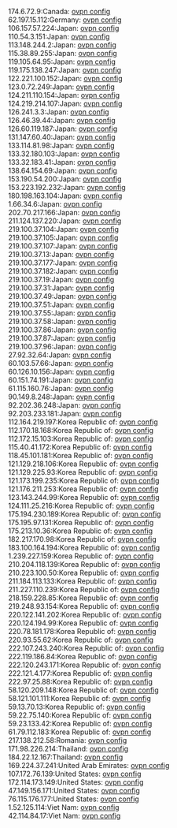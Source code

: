 174.6.72.9:Canada: [ovpn config](vpn/174_6_72_9.ovpn)  
62.197.15.112:Germany: [ovpn config](vpn/62_197_15_112.ovpn)  
106.157.57.224:Japan: [ovpn config](vpn/106_157_57_224.ovpn)  
110.54.3.151:Japan: [ovpn config](vpn/110_54_3_151.ovpn)  
113.148.244.2:Japan: [ovpn config](vpn/113_148_244_2.ovpn)  
115.38.89.255:Japan: [ovpn config](vpn/115_38_89_255.ovpn)  
119.105.64.95:Japan: [ovpn config](vpn/119_105_64_95.ovpn)  
119.175.138.247:Japan: [ovpn config](vpn/119_175_138_247.ovpn)  
122.221.100.152:Japan: [ovpn config](vpn/122_221_100_152.ovpn)  
123.0.72.249:Japan: [ovpn config](vpn/123_0_72_249.ovpn)  
124.211.110.154:Japan: [ovpn config](vpn/124_211_110_154.ovpn)  
124.219.214.107:Japan: [ovpn config](vpn/124_219_214_107.ovpn)  
126.241.3.3:Japan: [ovpn config](vpn/126_241_3_3.ovpn)  
126.46.39.44:Japan: [ovpn config](vpn/126_46_39_44.ovpn)  
126.60.119.187:Japan: [ovpn config](vpn/126_60_119_187.ovpn)  
131.147.60.40:Japan: [ovpn config](vpn/131_147_60_40.ovpn)  
133.114.81.98:Japan: [ovpn config](vpn/133_114_81_98.ovpn)  
133.32.180.103:Japan: [ovpn config](vpn/133_32_180_103.ovpn)  
133.32.183.41:Japan: [ovpn config](vpn/133_32_183_41.ovpn)  
138.64.154.69:Japan: [ovpn config](vpn/138_64_154_69.ovpn)  
153.190.54.200:Japan: [ovpn config](vpn/153_190_54_200.ovpn)  
153.223.192.232:Japan: [ovpn config](vpn/153_223_192_232.ovpn)  
180.198.163.104:Japan: [ovpn config](vpn/180_198_163_104.ovpn)  
1.66.34.6:Japan: [ovpn config](vpn/1_66_34_6.ovpn)  
202.70.217.166:Japan: [ovpn config](vpn/202_70_217_166.ovpn)  
211.124.137.220:Japan: [ovpn config](vpn/211_124_137_220.ovpn)  
219.100.37.104:Japan: [ovpn config](vpn/219_100_37_104.ovpn)  
219.100.37.105:Japan: [ovpn config](vpn/219_100_37_105.ovpn)  
219.100.37.107:Japan: [ovpn config](vpn/219_100_37_107.ovpn)  
219.100.37.13:Japan: [ovpn config](vpn/219_100_37_13.ovpn)  
219.100.37.177:Japan: [ovpn config](vpn/219_100_37_177.ovpn)  
219.100.37.182:Japan: [ovpn config](vpn/219_100_37_182.ovpn)  
219.100.37.19:Japan: [ovpn config](vpn/219_100_37_19.ovpn)  
219.100.37.31:Japan: [ovpn config](vpn/219_100_37_31.ovpn)  
219.100.37.49:Japan: [ovpn config](vpn/219_100_37_49.ovpn)  
219.100.37.51:Japan: [ovpn config](vpn/219_100_37_51.ovpn)  
219.100.37.55:Japan: [ovpn config](vpn/219_100_37_55.ovpn)  
219.100.37.58:Japan: [ovpn config](vpn/219_100_37_58.ovpn)  
219.100.37.86:Japan: [ovpn config](vpn/219_100_37_86.ovpn)  
219.100.37.87:Japan: [ovpn config](vpn/219_100_37_87.ovpn)  
219.100.37.96:Japan: [ovpn config](vpn/219_100_37_96.ovpn)  
27.92.32.64:Japan: [ovpn config](vpn/27_92_32_64.ovpn)  
60.103.57.66:Japan: [ovpn config](vpn/60_103_57_66.ovpn)  
60.126.10.156:Japan: [ovpn config](vpn/60_126_10_156.ovpn)  
60.151.74.191:Japan: [ovpn config](vpn/60_151_74_191.ovpn)  
61.115.160.76:Japan: [ovpn config](vpn/61_115_160_76.ovpn)  
90.149.8.248:Japan: [ovpn config](vpn/90_149_8_248.ovpn)  
92.202.36.248:Japan: [ovpn config](vpn/92_202_36_248.ovpn)  
92.203.233.181:Japan: [ovpn config](vpn/92_203_233_181.ovpn)  
112.164.219.197:Korea Republic of: [ovpn config](vpn/112_164_219_197.ovpn)  
112.170.18.168:Korea Republic of: [ovpn config](vpn/112_170_18_168.ovpn)  
112.172.15.103:Korea Republic of: [ovpn config](vpn/112_172_15_103.ovpn)  
115.40.41.172:Korea Republic of: [ovpn config](vpn/115_40_41_172.ovpn)  
118.45.101.181:Korea Republic of: [ovpn config](vpn/118_45_101_181.ovpn)  
121.129.218.106:Korea Republic of: [ovpn config](vpn/121_129_218_106.ovpn)  
121.129.225.93:Korea Republic of: [ovpn config](vpn/121_129_225_93.ovpn)  
121.173.199.235:Korea Republic of: [ovpn config](vpn/121_173_199_235.ovpn)  
121.176.211.253:Korea Republic of: [ovpn config](vpn/121_176_211_253.ovpn)  
123.143.244.99:Korea Republic of: [ovpn config](vpn/123_143_244_99.ovpn)  
124.111.25.216:Korea Republic of: [ovpn config](vpn/124_111_25_216.ovpn)  
175.194.230.189:Korea Republic of: [ovpn config](vpn/175_194_230_189.ovpn)  
175.195.97.131:Korea Republic of: [ovpn config](vpn/175_195_97_131.ovpn)  
175.213.10.36:Korea Republic of: [ovpn config](vpn/175_213_10_36.ovpn)  
182.217.170.98:Korea Republic of: [ovpn config](vpn/182_217_170_98.ovpn)  
183.100.164.194:Korea Republic of: [ovpn config](vpn/183_100_164_194.ovpn)  
1.239.227.159:Korea Republic of: [ovpn config](vpn/1_239_227_159.ovpn)  
210.204.118.139:Korea Republic of: [ovpn config](vpn/210_204_118_139.ovpn)  
210.223.100.50:Korea Republic of: [ovpn config](vpn/210_223_100_50.ovpn)  
211.184.113.133:Korea Republic of: [ovpn config](vpn/211_184_113_133.ovpn)  
211.227.110.239:Korea Republic of: [ovpn config](vpn/211_227_110_239.ovpn)  
218.159.228.85:Korea Republic of: [ovpn config](vpn/218_159_228_85.ovpn)  
219.248.93.154:Korea Republic of: [ovpn config](vpn/219_248_93_154.ovpn)  
220.122.141.202:Korea Republic of: [ovpn config](vpn/220_122_141_202.ovpn)  
220.124.194.99:Korea Republic of: [ovpn config](vpn/220_124_194_99.ovpn)  
220.78.181.178:Korea Republic of: [ovpn config](vpn/220_78_181_178.ovpn)  
220.93.55.62:Korea Republic of: [ovpn config](vpn/220_93_55_62.ovpn)  
222.107.243.240:Korea Republic of: [ovpn config](vpn/222_107_243_240.ovpn)  
222.119.186.84:Korea Republic of: [ovpn config](vpn/222_119_186_84.ovpn)  
222.120.243.171:Korea Republic of: [ovpn config](vpn/222_120_243_171.ovpn)  
222.121.4.177:Korea Republic of: [ovpn config](vpn/222_121_4_177.ovpn)  
222.97.25.88:Korea Republic of: [ovpn config](vpn/222_97_25_88.ovpn)  
58.120.209.148:Korea Republic of: [ovpn config](vpn/58_120_209_148.ovpn)  
58.121.101.111:Korea Republic of: [ovpn config](vpn/58_121_101_111.ovpn)  
59.13.70.13:Korea Republic of: [ovpn config](vpn/59_13_70_13.ovpn)  
59.22.75.140:Korea Republic of: [ovpn config](vpn/59_22_75_140.ovpn)  
59.23.133.42:Korea Republic of: [ovpn config](vpn/59_23_133_42.ovpn)  
61.79.112.183:Korea Republic of: [ovpn config](vpn/61_79_112_183.ovpn)  
217.138.212.58:Romania: [ovpn config](vpn/217_138_212_58.ovpn)  
171.98.226.214:Thailand: [ovpn config](vpn/171_98_226_214.ovpn)  
184.22.12.167:Thailand: [ovpn config](vpn/184_22_12_167.ovpn)  
169.224.37.241:United Arab Emirates: [ovpn config](vpn/169_224_37_241.ovpn)  
107.172.76.139:United States: [ovpn config](vpn/107_172_76_139.ovpn)  
172.114.173.149:United States: [ovpn config](vpn/172_114_173_149.ovpn)  
47.149.156.171:United States: [ovpn config](vpn/47_149_156_171.ovpn)  
76.115.176.177:United States: [ovpn config](vpn/76_115_176_177.ovpn)  
1.52.125.114:Viet Nam: [ovpn config](vpn/1_52_125_114.ovpn)  
42.114.84.17:Viet Nam: [ovpn config](vpn/42_114_84_17.ovpn)  
